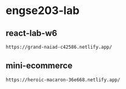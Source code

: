 # engse203-lab
## react-lab-w6
` https://grand-naiad-c42586.netlify.app/ `
## mini-ecommerce
` https://heroic-macaron-36e668.netlify.app/ `
